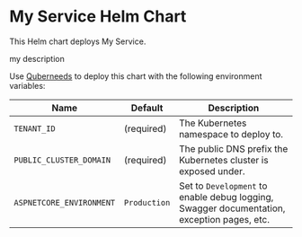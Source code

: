 # My Service Helm Chart

This Helm chart deploys My Service.

my description

Use [Quberneeds](https://github.com/AXOOM/Quberneeds) to deploy this chart with the following environment variables:

| Name                     | Default      | Description                                                                                |
|--------------------------|--------------|--------------------------------------------------------------------------------------------|
| `TENANT_ID`              | (required)   | The Kubernetes namespace to deploy to.                                                     |
| `PUBLIC_CLUSTER_DOMAIN`  | (required)   | The public DNS prefix the Kubernetes cluster is exposed under.                             |
| `ASPNETCORE_ENVIRONMENT` | `Production` | Set to `Development` to enable debug logging, Swagger documentation, exception pages, etc. |
